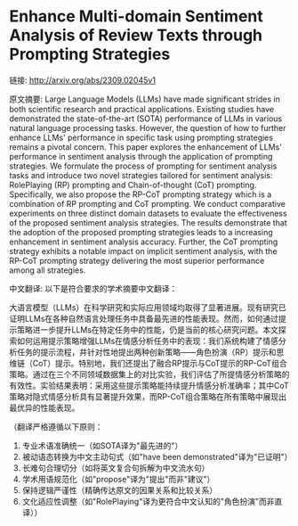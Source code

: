 # Enhance Multi-domain Sentiment Analysis of Review Texts through Prompting Strategies

链接: http://arxiv.org/abs/2309.02045v1

原文摘要:
Large Language Models (LLMs) have made significant strides in both scientific
research and practical applications. Existing studies have demonstrated the
state-of-the-art (SOTA) performance of LLMs in various natural language
processing tasks. However, the question of how to further enhance LLMs'
performance in specific task using prompting strategies remains a pivotal
concern. This paper explores the enhancement of LLMs' performance in sentiment
analysis through the application of prompting strategies. We formulate the
process of prompting for sentiment analysis tasks and introduce two novel
strategies tailored for sentiment analysis: RolePlaying (RP) prompting and
Chain-of-thought (CoT) prompting. Specifically, we also propose the RP-CoT
prompting strategy which is a combination of RP prompting and CoT prompting. We
conduct comparative experiments on three distinct domain datasets to evaluate
the effectiveness of the proposed sentiment analysis strategies. The results
demonstrate that the adoption of the proposed prompting strategies leads to a
increasing enhancement in sentiment analysis accuracy. Further, the CoT
prompting strategy exhibits a notable impact on implicit sentiment analysis,
with the RP-CoT prompting strategy delivering the most superior performance
among all strategies.

中文翻译:
以下是符合要求的学术摘要中文翻译：

大语言模型（LLMs）在科学研究和实际应用领域均取得了显著进展。现有研究已证明LLMs在各种自然语言处理任务中具备最先进的性能表现。然而，如何通过提示策略进一步提升LLMs在特定任务中的性能，仍是当前的核心研究问题。本文探索如何运用提示策略增强LLMs在情感分析任务中的表现：我们系统构建了情感分析任务的提示流程，并针对性地提出两种创新策略——角色扮演（RP）提示和思维链（CoT）提示。特别地，我们还提出了融合RP提示与CoT提示的RP-CoT组合策略。通过在三个不同领域数据集上的对比实验，我们评估了所提情感分析策略的有效性。实验结果表明：采用这些提示策略能持续提升情感分析准确率；其中CoT策略对隐式情感分析具有显著提升效果，而RP-CoT组合策略在所有策略中展现出最优异的性能表现。

（翻译严格遵循以下原则：
1. 专业术语准确统一（如SOTA译为"最先进的"）
2. 被动语态转换为中文主动句式（如"have been demonstrated"译为"已证明"）
3. 长难句合理切分（如将英文复合句拆解为中文流水句）
4. 学术用语规范化（如"propose"译为"提出"而非"建议"）
5. 保持逻辑严谨性（精确传达原文的因果关系和比较关系）
6. 文化适应性调整（如"RolePlaying"译为更符合中文认知的"角色扮演"而非直译））
